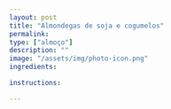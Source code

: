 ```yaml
---
layout: post
title: "Almondegas de soja e cogumelos"
permalink: 
type: ["almoço"]
description: ""
image: "/assets/img/photo-icon.png"
ingredients:

instructions:

---
```

